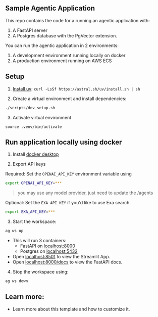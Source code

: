 ## Sample Agentic Application

This repo contains the code for a running an agentic application with:

1. A FastAPI server
2. A Postgres database with the PgVector extension.

You can run the agentic application in 2 environments:

1. A development environment running locally on docker
2. A production environment running on AWS ECS

## Setup

1. [Install uv](https://docs.astral.sh/uv/#getting-started): `curl -LsSf https://astral.sh/uv/install.sh | sh`

2. Create a virtual environment and install dependencies:

```sh
./scripts/dev_setup.sh
```

3. Activate virtual environment

```
source .venv/bin/activate
```

## Run application locally using docker

1. Install [docker desktop](https://www.docker.com/products/docker-desktop)

2. Export API keys

Required: Set the `OPENAI_API_KEY` environment variable using

```sh
export OPENAI_API_KEY=***
```

> you may use any model provider, just need to update the /agents

Optional: Set the `EXA_API_KEY` if you'd like to use Exa search

```sh
export EXA_API_KEY=***
```

3. Start the workspace:

```sh
ag ws up
```

- This will run 3 containers:
  - FastAPI on [localhost:8000](http://localhost:8000/docs)
  - Postgres on [localhost:5432](http://localhost:5432)
- Open [localhost:8501](http://localhost:8501) to view the Streamlit App.
- Open [localhost:8000/docs](http://localhost:8000/docs) to view the FastAPI docs.

4. Stop the workspace using:

```sh
ag ws down
```

## Learn more:

- Learn more about this template and how to customize it.
